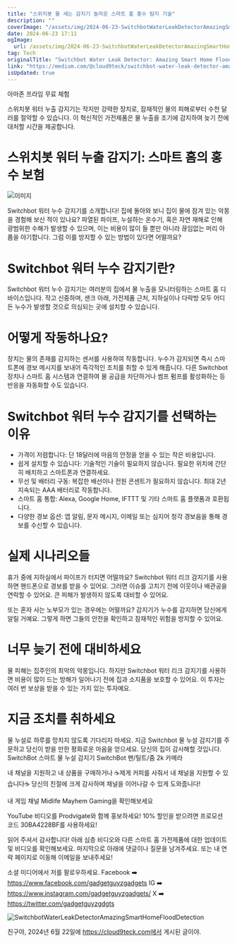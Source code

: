 ```yaml
---
title: "스위치봇 물 새는 감지기 놀라운 스마트 홈 홍수 탐지 기술"
description: ""
coverImage: "/assets/img/2024-06-23-SwitchbotWaterLeakDetectorAmazingSmartHomeFloodDetection_0.png"
date: 2024-06-23 17:11
ogImage:
  url: /assets/img/2024-06-23-SwitchbotWaterLeakDetectorAmazingSmartHomeFloodDetection_0.png
tag: Tech
originalTitle: "Switchbot Water Leak Detector: Amazing Smart Home Flood Detection"
link: "https://medium.com/@cloud9teck/switchbot-water-leak-detector-amazing-smart-home-flood-detection-4e5c6b00d942"
isUpdated: true
---
```


아마존 프라임 무료 체험

스위치봇 워터 누출 감지기는 작지만 강력한 장치로, 잠재적인 물의 피해로부터 수천 달러를 절약할 수 있습니다. 이 혁신적인 가전제품은 물 누출을 조기에 감지하여 늦기 전에 대처할 시간을 제공합니다.

# 스위치봇 워터 누출 감지기: 스마트 홈의 홍수 보험

![이미지](/assets/img/2024-06-23-SwitchbotWaterLeakDetectorAmazingSmartHomeFloodDetection_0.png)

<!-- cozy-coder - 수평 -->

<ins class="adsbygoogle"
     style="display:block"
     data-ad-client="ca-pub-4877378276818686"
     data-ad-slot="1107185301"
     data-ad-format="auto"
     data-full-width-responsive="true"></ins>

<script>
     (adsbygoogle = window.adsbygoogle || []).push({});
</script>

Switchbot 워터 누수 감지기를 소개합니다! 집에 돌아와 보니 집이 물에 잠겨 있는 악몽을 경험해 보신 적이 있나요? 파열된 파이프, 누설하는 온수기, 혹은 자연 재해로 인해 광범위한 수해가 발생할 수 있으며, 이는 비용이 많이 들 뿐만 아니라 끊임없는 머리 아픔을 야기합니다. 그럼 이를 방지할 수 있는 방법이 있다면 어떨까요?

# Switchbot 워터 누수 감지기란?

Switchbot 워터 누수 감지기는 여러분의 집에서 물 누출을 모니터링하는 스마트 홈 디바이스입니다. 작고 신중하며, 샌크 아래, 가전제품 근처, 지하실이나 다락방 모두 어디든 누수가 발생할 것으로 의심되는 곳에 설치할 수 있습니다.

# 어떻게 작동하나요?

<!-- cozy-coder - 수평 -->

<ins class="adsbygoogle"
     style="display:block"
     data-ad-client="ca-pub-4877378276818686"
     data-ad-slot="1107185301"
     data-ad-format="auto"
     data-full-width-responsive="true"></ins>

<script>
     (adsbygoogle = window.adsbygoogle || []).push({});
</script>

장치는 물의 존재를 감지하는 센서를 사용하여 작동합니다. 누수가 감지되면 즉시 스마트폰에 경보 메시지를 보내어 즉각적인 조치를 취할 수 있게 해줍니다. 다른 Switchbot 장치나 스마트 홈 시스템과 연결하여 물 공급을 차단하거나 썸프 펌프를 활성화하는 등 반응을 자동화할 수도 있습니다.

# Switchbot 워터 누수 감지기를 선택하는 이유

- 가격이 저렴합니다: 단 18달러에 마음의 안정을 얻을 수 있는 작은 비용입니다.
- 쉽게 설치할 수 있습니다: 기술적인 기술이 필요하지 않습니다. 필요한 위치에 간단히 배치하고 스마트폰과 연결하세요.
- 무선 및 배터리 구동: 복잡한 배선이나 전원 콘센트가 필요하지 않습니다. 최대 2년 지속되는 AAA 배터리로 작동합니다.
- 스마트 홈 통합: Alexa, Google Home, IFTTT 및 기타 스마트 홈 플랫폼과 호환됩니다.
- 다양한 경보 옵션: 앱 알림, 문자 메시지, 이메일 또는 심지어 청각 경보음을 통해 경보를 수신할 수 있습니다.

# 실제 시나리오들

<!-- cozy-coder - 수평 -->

<ins class="adsbygoogle"
     style="display:block"
     data-ad-client="ca-pub-4877378276818686"
     data-ad-slot="1107185301"
     data-ad-format="auto"
     data-full-width-responsive="true"></ins>

<script>
     (adsbygoogle = window.adsbygoogle || []).push({});
</script>

휴가 중에 지하실에서 파이프가 터지면 어떨까요? Switchbot 워터 리크 감지기를 사용하면 핸드폰으로 경보를 받을 수 있어요. 그러면 이슈를 고치기 전에 이웃이나 배관공을 연락할 수 있어요. 큰 피해가 발생하지 않도록 대비할 수 있어요.

또는 혼자 사는 노부모가 있는 경우에는 어떨까요? 감지기가 누수를 감지하면 당신에게 알릴 거예요. 그렇게 하면 그들의 안전을 확인하고 잠재적인 위험을 방지할 수 있어요.

# 너무 늦기 전에 대비하세요

물 피해는 집주인의 최악의 악몽입니다. 하지만 Switchbot 워터 리크 감지기를 사용하면 비용이 많이 드는 방해가 일어나기 전에 집과 소지품을 보호할 수 있어요. 이 투자는 여러 번 보상을 받을 수 있는 가치 있는 투자예요.

<!-- cozy-coder - 수평 -->

<ins class="adsbygoogle"
     style="display:block"
     data-ad-client="ca-pub-4877378276818686"
     data-ad-slot="1107185301"
     data-ad-format="auto"
     data-full-width-responsive="true"></ins>

<script>
     (adsbygoogle = window.adsbygoogle || []).push({});
</script>

# 지금 조치를 취하세요

물 누설로 하루를 망치지 않도록 기다리지 마세요. 지금 Switchbot 물 누설 감지기를 주문하고 당신이 받을 만한 평화로운 마음을 얻으세요. 당신의 집이 감사해할 것입니다.
SwitchBot 스마트 물 누설 감지기
SwitchBot 팬/틸트/줌 2k 카메라

내 채널을 지원하고 내 상품을 구매하거나 ☕제게 커피를 사줘서 내 채널을 지원할 수 있습니다☕ 당신의 친절에 크게 감사하며 채널을 이어나갈 수 있게 도와줍니다!

내 게임 채널 Midlife Mayhem Gaming을 확인해보세요

<!-- cozy-coder - 수평 -->

<ins class="adsbygoogle"
     style="display:block"
     data-ad-client="ca-pub-4877378276818686"
     data-ad-slot="1107185301"
     data-ad-format="auto"
     data-full-width-responsive="true"></ins>

<script>
     (adsbygoogle = window.adsbygoogle || []).push({});
</script>

YouTube 비디오를 Prodvigate와 함께 홍보하세요! 10% 할인을 받으려면 프로모션 코드 30BA4228BF를 사용하세요!

읽어 주셔서 감사합니다! 아래 심층 비디오와 다른 스마트 홈 가전제품에 대한 업데이트 및 비디오를 확인해보세요. 마지막으로 아래에 댓글이나 질문을 남겨주세요. 또는 내 연락 페이지로 이동해 이메일을 보내주세요!

소셜 미디어에서 저를 팔로우하세요. Facebook ➡️ https://www.facebook.com/gadgetguyzgadgets IG ➡️ https://www.instagram.com/gadgetguyzgadgets/ X ➡️ https://twitter.com/gadgetguyzgdgts

![SwitchbotWaterLeakDetectorAmazingSmartHomeFloodDetection](/assets/img/2024-06-23-SwitchbotWaterLeakDetectorAmazingSmartHomeFloodDetection_1.png)

<!-- cozy-coder - 수평 -->

<ins class="adsbygoogle"
     style="display:block"
     data-ad-client="ca-pub-4877378276818686"
     data-ad-slot="1107185301"
     data-ad-format="auto"
     data-full-width-responsive="true"></ins>

<script>
     (adsbygoogle = window.adsbygoogle || []).push({});
</script>

친구야, 2024년 6월 22일에 https://cloud9teck.com에서 게시된 글이야.
